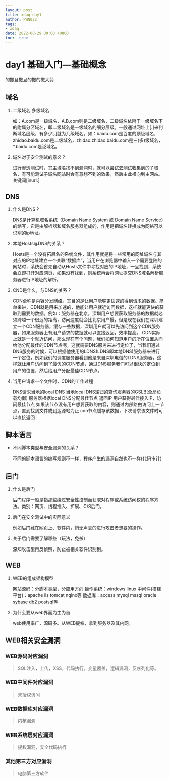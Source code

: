 ```yaml
---
layout: post
title: xdaq day1
author: PWN022
tags:
- xdaq
date: 2022-08-29 00:00 +0800
toc:  true
---
```


# day1 基础入门—基础概念
的撒旦撒旦的撒的撒大蒜
## 域名

1. 二级域名 多级域名

   如：A.com是一级域名，A.B.com则是二级域名，二级域名依附于一级域名下的附属分区域名，即二级域名是一级域名的细分层级。一般通过网址上[.]来判断域名层级，有多少[.]就为几级域名。如：baidu.com是百度的顶级域名，zhidao.baidu.com是二级域名，zhidao.zhidao.baidu.com是三(多)级域名，*.baidu.com是泛域名。

2. 域名对于安全测试的意义？

   进行渗透测试时，其主域名找不到漏洞时，就可以尝试去测试收集到的子域名，有可能测试子域名网站时会有意想不到的效果，然后由此横向到主网站。 关键词[inurl:]

## DNS

1. 什么是DNS？

   DNS是计算机域名系统（Domain Name System 或 Domain Name Service）的缩写，它是由解析器和域名服务器组成的，作用是把域名转换成为网络可以识别的ip地址。

2. 本地Hosts与DNS的关系？

   Hosts是一个没有拓展名的系统文件，其作用就是将一些常用的网址域名与其对应的IP地址建立一个关联“数据库”，当用户在浏览器中输入一个需要登陆的网站时，系统会首先自动从Hosts文件中寻找对应的IP地址，一旦找到，系统会立即打开对应网页，如果没有找到，则系统再会将网址提交DNS域名解析服务器进行IP地址的解析。

3. CND是什么，与DNS的关系？

   CDN全称是内容分发网络。其目的是让用户能够更快速的得到请求的数据。简单来讲，CDN就是用来加速的，他能让用户就近访问数据，这样就能更快的获取到需要的数据。例如：服务器在北京，深圳用户想要获取服务器的数据就必须跨越一个很远的距离，访问速度就会比北京用户慢，但是现在我们在深圳建立一个CDN服务器，缓存一些数据，深圳用户就可以先访问到这个CDN服务器，如果服务器上有用户请求的数据就可以直接返回，效率提高。
   CDN实际上就是一个就近访问，那么现在有个问题，我们如何知道用户的所在位置从而给他分配最佳的CDN节点呢，这就需要DNS服务来进行定位了，当我们通过DNS服务的时候，可以根据他使用的LDNS(LDNS即本地DNS)服务器来进行一个定位，例如我们的调度服务器看到他是来自深圳电信的LDNS服务器，这样就让用户访问到了最优的CDN节点，通过DNS服务我们可以很快的定位到用户的位置，然后给用户分配最佳CDN节点。

4. 当用户请求一个文件时，CDN的工作过程

   DNS请求当地的local DNS
   当地local DNS递归的查询服务器的GSLB(全局负载均衡)
   服务器根据local DNS分配最佳节点 返回IP
   用户获得最佳接入IP，访问最佳节点
   如果该节点没有用户想要获取的内容，则通过内部路由访问上一节点，直到找到文件或到达源站为止
   cdn节点缓存该数据，下次请求该文件时可以直接返回

## 脚本语言

- 不同脚本类型与安全漏洞的关系？

  不同的脚本语言的编写规则不一样，程序产生的漏洞自然也不一样(代码审计)

## 后门

1. 什么是后门

   后门程序一般是指那些绕过安全性控制而获取对程序或系统访问权的程序方法。类别：网页、线程插入、扩展、C/S后门。

2. 后门在安全测试中的实际意义

   例如后门藏在网页上、软件内，悄无声息的进行攻击者想要的操作。

3. 关于后门需要了解哪些（玩法，免杀）

   深知攻击型再反侦察，防止被相关软件识别到。

## WEB

1. WEB的组成架构模型

   网站源码：分脚本类型，分应用方向
   操作系统：windows linux
   中间件(搭建平台)：apache iis tomcat nginx等
   数据库：access mysql mssql oracle sybase db2 postsql等

2. 为什么要从web界面为主为首

   web使用率广，源码多。从WEB提权，拿到服务器及其内网。

## WEB相关安全漏洞

### WEB源码对应漏洞

> SQL注入，上传，XSS，代码执行，变量覆盖，逻辑漏洞，反序列化等。

### WEB中间件对应漏洞

> 未授权访问

### WEB数据库对应漏洞

> 内核漏洞

### WEB系统层对应漏洞

> 提权漏洞，安全代码执行

### 其他第三方对应漏洞

> 电脑第三方软件

 
